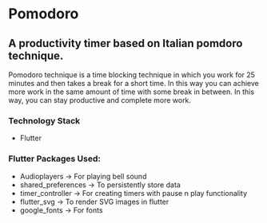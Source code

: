 # Pomodoro

## A productivity timer based on Italian pomdoro technique.
Pomodoro technique is a time blocking technique in which you work for 25 minutes and then takes a break for a short time. In this way you can achieve more work in the same amount of time with some break in between. In this way, you can stay productive and complete more work.

### Technology Stack
- Flutter

### Flutter Packages Used:
- Audioplayers -> For playing bell sound
- shared_preferences -> To persistently store data
- timer_controller -> For creating timers with pause n play functionality
- flutter_svg -> To render SVG images in flutter
- google_fonts -> For fonts
